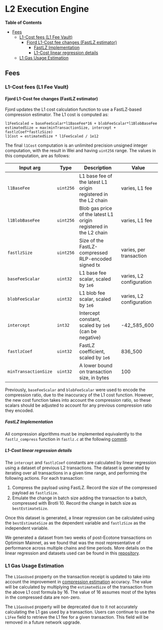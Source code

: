# L2 Execution Engine

<!-- START doctoc generated TOC please keep comment here to allow auto update -->
<!-- DON'T EDIT THIS SECTION, INSTEAD RE-RUN doctoc TO UPDATE -->
**Table of Contents**

- [Fees](#fees)
  - [L1-Cost fees (L1 Fee Vault)](#l1-cost-fees-l1-fee-vault)
    - [Fjord L1-Cost fee changes (FastLZ estimator)](#fjord-l1-cost-fee-changes-fastlz-estimator)
      - [FastLZ Implementation](#fastlz-implementation)
      - [L1-Cost linear regression details](#l1-cost-linear-regression-details)
  - [L1 Gas Usage Estimation](#l1-gas-usage-estimation)

<!-- END doctoc generated TOC please keep comment here to allow auto update -->

## Fees

### L1-Cost fees (L1 Fee Vault)

#### Fjord L1-Cost fee changes (FastLZ estimator)

Fjord updates the L1 cost calculation function to use a FastLZ-based compression estimator.
The L1 cost is computed as:

```pseudocode
l1FeeScaled = baseFeeScalar*l1BaseFee*16 + blobFeeScalar*l1BlobBaseFee
estimatedSize = max(minTransactionSize, intercept + fastlzCoef*fastlzSize)
l1Cost = estimatedSize * l1FeeScaled / 1e12
```

The final `l1Cost` computation is an unlimited precision unsigned integer computation, with the result in Wei and
having `uint256` range. The values in this computation, are as follows:

| Input arg            | Type      | Description                                                       | Value                    |
|----------------------|-----------|-------------------------------------------------------------------|--------------------------|
| `l1BaseFee`          | `uint256` | L1 base fee of the latest L1 origin registered in the L2 chain    | varies, L1 fee           |
| `l1BlobBaseFee`      | `uint256` | Blob gas price of the latest L1 origin registered in the L2 chain | varies, L1 fee           |
| `fastlzSize`         | `uint256` | Size of the FastLZ-compressed RLP-encoded signed tx               | varies, per transaction  |
| `baseFeeScalar`      | `uint32`  | L1 base fee scalar, scaled by `1e6`                               | varies, L2 configuration |
| `blobFeeScalar`      | `uint32`  | L1 blob fee scalar, scaled by `1e6`                               | varies, L2 configuration |
| `intercept`          | `int32`   | Intercept constant, scaled by `1e6` (can be negative)             | -42_585_600              |
| `fastlzCoef`         | `uint32`  | FastLZ coefficient, scaled by `1e6`                               | 836_500                  |
| `minTransactionSize` | `uint32`  | A lower bound on transaction size, in bytes                       | 100                      |

Previously, `baseFeeScalar` and `blobFeeScalar` were used to encode the compression ratio, due to the inaccuracy of
the L1 cost function. However, the new cost function takes into account the compression ratio, so these scalars should
be adjusted to account for any previous compression ratio they encoded.

##### FastLZ Implementation

All compression algorithms must be implemented equivalently to the `fastlz_compress` function in `fastlz.c` at the
following [commit](https://github.com/ariya/FastLZ/blob/344eb4025f9ae866ebf7a2ec48850f7113a97a42/fastlz.c#L482-L506).

##### L1-Cost linear regression details

The `intercept` and `fastlzCoef` constants are calculated by linear regression using a dataset
of previous L2 transactions. The dataset is generated by iterating over all transactions in a given time range, and
performing the following actions. For each transaction:

1. Compress the payload using FastLZ. Record the size of the compressed payload as `fastlzSize`.
2. Emulate the change in batch size adding the transaction to a batch, compressed with Brotli 10. Record the change in
   batch size as `bestEstimateSize`.

Once this dataset is generated, a linear regression can be calculated using the `bestEstimateSize` as
the dependent variable and `fastlzSize` as the independent variable.

We generated a dataset from two weeks of post-Ecotone transactions on Optimism Mainnet, as we found that was
the most representative of performance across multiple chains and time periods. More details on the linear regression
and datasets used can be found in this [repository](https://github.com/roberto-bayardo/compression-analysis/tree/main).

### L1 Gas Usage Estimation

The `L1GasUsed` property on the transaction receipt is updated to take into account the improvement in
[compression estimation](./exec-engine.md#fees) accuracy. The value will be calculated by
multiplying the `estimatedSize` of the transaction from the above L1 cost formula by 16. The value of 16 assumes most
of the bytes in the compressed data are non-zero.

The `L1GasUsed` property will be deprecated due to it not accurately calculating the L1 gas used
by a transaction. Users can continue to use the `L1Fee` field to retrieve the L1 fee for a given transaction. This field
will be removed in a future network upgrade.
